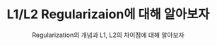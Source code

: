---
layout: post
title: L1/L2 Regularizaion에 대해 알아보자
subtitle: Regularization의 개념과 L1, L2의 차이점에 대해 알아보자
categories: 딥러닝
tags: [딥러닝]
---